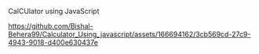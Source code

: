 CalCUlator using JavaScript

https://github.com/Bishal-Behera99/Calculator_Using_javascript/assets/166694162/3cb569cd-27c9-4943-9018-d400e630437e

